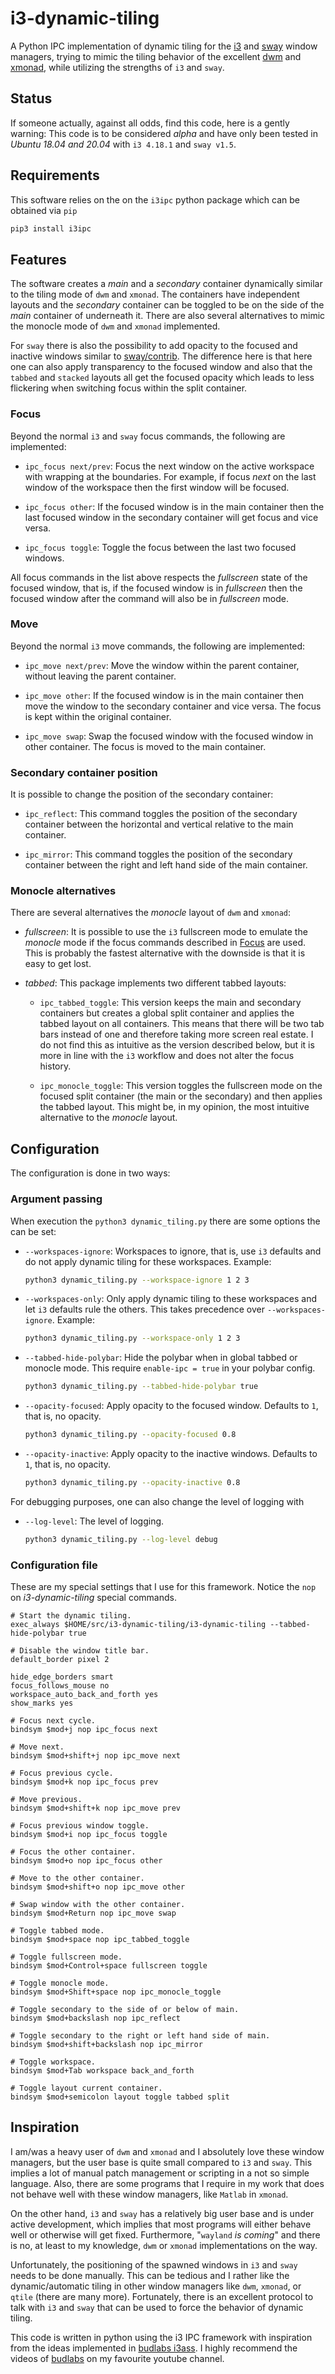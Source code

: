 # i3-dynamic-tiling

A Python IPC implementation of dynamic tiling for the [i3](https://i3wm.org/)
and [sway](https://swaywm.org/) window managers, trying to mimic the tiling
behavior of the excellent [dwm](http://dwm.suckless.org/) and
[xmonad](https://xmonad.org/), while utilizing the strengths of `i3` and
`sway`.

## Status

If someone actually, against all odds, find this code, here is a gently
warning: This code is to be considered _alpha_ and have only been tested in
_Ubuntu 18.04 and 20.04_ with `i3 4.18.1` and `sway v1.5`.

## Requirements

This software relies on the on the `i3ipc` python package which can be obtained
via `pip`

```bash
pip3 install i3ipc
```

## Features

The software creates a _main_ and a _secondary_ container dynamically similar
to the tiling mode of `dwm` and `xmonad`. The containers have independent
layouts and the _secondary_ container can be toggled to be on the side of the
_main_ container of underneath it. There are also several alternatives to mimic
the monocle mode of `dwm` and `xmonad` implemented.

For `sway` there is also the possibility to add opacity to the focused and
inactive windows similar to
[sway/contrib](https://github.com/swaywm/sway/blob/master/contrib/inactive-windows-transparency.py).
The difference here is that here one can also apply transparency to the focused
window and also that the `tabbed` and `stacked` layouts all get the focused
opacity which leads to less flickering when switching focus within the split
container.

### Focus

Beyond the normal `i3` and `sway` focus commands, the following are
implemented:

+ `ipc_focus next/prev`: Focus the next window on the active workspace with
  wrapping at the boundaries. For example, if focus _next_ on the last window
  of the workspace then the first window will be focused.

+ `ipc_focus other`: If the focused window is in the main container then the
  last focused window in the secondary container will get focus and vice versa.

+ `ipc_focus toggle`: Toggle the focus between the last two focused windows.

All focus commands in the list above respects the _fullscreen_ state of the
focused window, that is, if the focused window is in _fullscreen_ then the
focused window after the command will also be in _fullscreen_ mode.

### Move

Beyond the normal `i3` move commands, the following are implemented:

+ `ipc_move next/prev`: Move the window within the parent container, without
  leaving the parent container.

+ `ipc_move other`: If the focused window is in the main container then move
  the window to the secondary container and vice versa. The focus is kept
  within the original container.

+ `ipc_move swap`: Swap the focused window with the focused window in other
  container. The focus is moved to the main container.

### Secondary container position

It is possible to change the position of the secondary container:

+ `ipc_reflect`: This command toggles the position of the secondary container
  between the horizontal and vertical relative to the main container.

+ `ipc_mirror`: This command toggles the position of the secondary container
  between the right and left hand side of the main container.

### Monocle alternatives

There are several alternatives the _monocle_ layout of `dwm` and `xmonad`:

+ _fullscreen_: It is possible to use the `i3` fullscreen mode to emulate the
  _monocle_ mode if the focus commands described in [Focus](#focus) are used.
  This is probably the fastest alternative with the downside is that it is easy
  to get lost.

+ _tabbed_: This package implements two different tabbed layouts:

  + `ipc_tabbed_toggle`: This version keeps the main and secondary containers
    but creates a global split container and applies the tabbed layout on all
    containers. This means that there will be two tab bars instead of one and
    therefore taking more screen real estate. I do not find this as intuitive
    as the version described below, but it is more in line with the `i3`
    workflow and does not alter the focus history.

  + `ipc_monocle_toggle`: This version toggles the fullscreen mode on the
    focused split container (the main or the secondary) and then applies the
    tabbed layout. This might be, in my opinion, the most intuitive alternative
    to the _monocle_ layout.


## Configuration

The configuration is done in two ways:

### Argument passing

When execution the `python3 dynamic_tiling.py` there are some options the
can be set:

- `--workspaces-ignore`: Workspaces to ignore, that is, use `i3` defaults and
  do not apply dynamic tiling for these workspaces. Example:

  ```bash
  python3 dynamic_tiling.py --workspace-ignore 1 2 3
  ```

- `--workspaces-only`: Only apply dynamic tiling to these workspaces and let
  `i3` defaults rule the others. This takes precedence over
  `--workspaces-ignore`. Example:

  ```bash
  python3 dynamic_tiling.py --workspace-only 1 2 3
  ```

- `--tabbed-hide-polybar`: Hide the polybar when in global tabbed or monocle
  mode. This require `enable-ipc = true` in your polybar config.

  ```bash
  python3 dynamic_tiling.py --tabbed-hide-polybar true
  ```

- `--opacity-focused`: Apply opacity to the focused window. Defaults to `1`,
  that is, no opacity.

  ```bash
  python3 dynamic_tiling.py --opacity-focused 0.8
  ```

- `--opacity-inactive`: Apply opacity to the inactive windows. Defaults to `1`,
  that is, no opacity.

  ```bash
  python3 dynamic_tiling.py --opacity-inactive 0.8
  ```

For debugging purposes, one can also change the level of logging with

- `--log-level`: The level of logging.

  ```bash
  python3 dynamic_tiling.py --log-level debug
  ```

### Configuration file

These are my special settings that I use for this framework. Notice the `nop`
on _i3-dynamic-tiling_ special commands.

```
# Start the dynamic tiling.
exec_always $HOME/src/i3-dynamic-tiling/i3-dynamic-tiling --tabbed-hide-polybar true

# Disable the window title bar.
default_border pixel 2

hide_edge_borders smart
focus_follows_mouse no
workspace_auto_back_and_forth yes
show_marks yes

# Focus next cycle.
bindsym $mod+j nop ipc_focus next

# Move next.
bindsym $mod+shift+j nop ipc_move next

# Focus previous cycle.
bindsym $mod+k nop ipc_focus prev

# Move previous.
bindsym $mod+shift+k nop ipc_move prev

# Focus previous window toggle.
bindsym $mod+i nop ipc_focus toggle

# Focus the other container.
bindsym $mod+o nop ipc_focus other

# Move to the other container.
bindsym $mod+shift+o nop ipc_move other

# Swap window with the other container.
bindsym $mod+Return nop ipc_move swap

# Toggle tabbed mode.
bindsym $mod+space nop ipc_tabbed_toggle

# Toggle fullscreen mode.
bindsym $mod+Control+space fullscreen toggle

# Toggle monocle mode.
bindsym $mod+Shift+space nop ipc_monocle_toggle

# Toggle secondary to the side of or below of main.
bindsym $mod+backslash nop ipc_reflect

# Toggle secondary to the right or left hand side of main.
bindsym $mod+shift+backslash nop ipc_mirror

# Toggle workspace.
bindsym $mod+Tab workspace back_and_forth

# Toggle layout current container.
bindsym $mod+semicolon layout toggle tabbed split
```

## Inspiration

I am/was a heavy user of `dwm` and `xmonad` and I absolutely love these window
managers, but the user base is quite small compared to `i3` and `sway`. This
implies a lot of manual patch management or scripting in a not so simple
language. Also, there are some programs that I require in my work that does
not behave well with these window managers, like `Matlab` in `xmonad`.

On the other hand, `i3` and `sway` has a relatively big user base and is under
active development, which implies that most programs will either behave well or
otherwise will get fixed. Furthermore, "`wayland` _is coming_" and there is no,
at least to my knowledge, `dwm` or `xmonad` implementations on the way.

Unfortunately, the positioning of the spawned windows in `i3` and `sway` needs
to be done manually. This can be tedious and I rather like the
dynamic/automatic tiling in other window managers like `dwm`, `xmonad`, or
`qtile` (there are many more). Fortunately, there is an excellent protocol to
talk with `i3` and `sway` that can be used to force the behavior of dynamic
tiling.

This code is written in python using the i3 IPC framework with inspiration from
the ideas implemented in [budlabs i3ass](https://github.com/budlabs/i3ass). I
highly recommend the videos of
[budlabs](https://www.youtube.com/channel/UCi8XrDg1bK_MJ0goOnbpTMQ) on my
favourite youtube channel.

